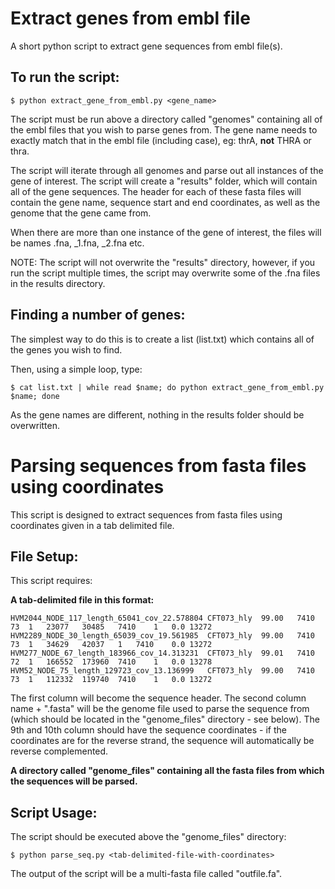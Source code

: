 Extract genes from embl file
============================

A short python script to extract gene sequences from embl file(s).

To run the script:
------------------

	$ python extract_gene_from_embl.py <gene_name>

The script must be run above a directory called "genomes" containing all of the embl files that you wish to parse genes from. The gene name needs to exactly match that in the embl file (including case), eg: thrA, **not** THRA or thra. 

The script will iterate through all genomes and parse out all instances of the gene of interest. The script will create a "results" folder, which will contain all of the gene sequences. The header for each of these fasta files will contain the gene name, sequence start and end coordinates, as well as the genome that the gene came from. 

When there are more than one instance of the gene of interest, the files will be names <gene>.fna, <gene>_1.fna, <gene>_2.fna etc. 

NOTE: The script will not overwrite the "results" directory, however, if you run the script multiple times, the script may overwrite some of the .fna files in the results directory. 

Finding a number of genes:
-------------------------

The simplest way to do this is to create a list (list.txt) which contains all of the genes you wish to find. 

Then, using a simple loop, type:

	$ cat list.txt | while read $name; do python extract_gene_from_embl.py $name; done

As the gene names are different, nothing in the results folder should be overwritten. 



Parsing sequences from fasta files using coordinates
=====================================================

This script is designed to extract sequences from fasta files using coordinates given in a tab delimited file. 

File Setup:
------------

This script requires:

**A tab-delimited file in this format:**

	HVM2044_NODE_117_length_65041_cov_22.578804	CFT073_hly	99.00	7410	73	1	23077	30485	7410	1	0.0	13272  
	HVM2289_NODE_30_length_65039_cov_19.561985	CFT073_hly	99.00	7410	73	1	34629	42037	1	7410	0.0	13272
	HVM277_NODE_67_length_183966_cov_14.313231	CFT073_hly	99.01	7410	72	1	166552	173960	7410	1	0.0	13278
	HVM52_NODE_75_length_129723_cov_13.136999	CFT073_hly	99.00	7410	73	1	112332	119740	7410	1	0.0	13272

The first column will become the sequence header.
The second column name + ".fasta" will be the genome file used to parse the sequence from (which should be located in the "genome_files" directory - see below).
The 9th and 10th column should have the sequence coordinates - if the coordinates are for the reverse strand, the sequence will automatically be reverse complemented. 

**A directory called "genome_files" containing all the fasta files from which the sequences will be parsed.**

Script Usage:
-------------

The script should be executed above the "genome_files" directory:

	$ python parse_seq.py <tab-delimited-file-with-coordinates>

The output of the script will be a multi-fasta file called "outfile.fa".
